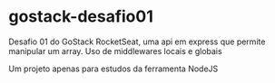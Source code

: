 # gostack-desafio01
Desafio 01 do GoStack RocketSeat, uma api em express que permite manipular um array. 
Uso de middlewares locais e globais

Um projeto apenas para estudos da ferramenta NodeJS
